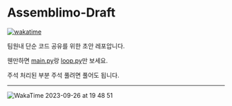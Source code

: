 # Assemblimo-Draft
[![wakatime](https://wakatime.com/badge/user/fe768bd2-af77-4c57-a570-010d8a70e2b8/project/7b389f40-1fd9-436d-9528-ef8fc1748ec4.svg)](https://wakatime.com/badge/user/fe768bd2-af77-4c57-a570-010d8a70e2b8/project/7b389f40-1fd9-436d-9528-ef8fc1748ec4)

팀원내 단순 코드 공유를 위한 초안 레포압니다.

웬만하면 [main.py](https://github.com/BetaTester772/Assemblimo-Draft/blob/master/main.py)랑 [loop.py](https://github.com/BetaTester772/Assemblimo-Draft/blob/master/loop.py)만 보세요.

주석 처리된 부분 주석 풀려면 풀어도 됩니다.

---

![WakaTime 2023-09-26 at 19 48 51](https://github.com/BetaTester772/Assemblimo-Draft/assets/74451807/44bcd798-9eda-40b3-bdd3-f937fcfd440b)
